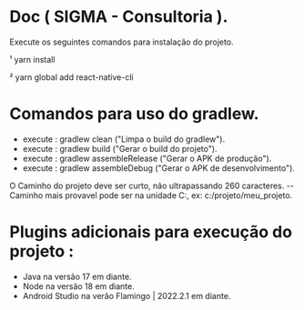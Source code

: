 # Doc ( SIGMA - Consultoria ).

Execute os seguintes comandos para instalação do projeto.

¹ yarn install

² yarn global add react-native-cli

# Comandos para uso do gradlew.

- execute : gradlew clean ("Limpa o build do gradlew").
- execute : gradlew build ("Gerar o build do projeto").
- execute : gradlew assembleRelease ("Gerar o APK de produção").
- execute : gradlew assembleDebug ("Gerar o APK de desenvolvimento").

O Caminho do projeto deve ser curto, não ultrapassando 260 caracteres.
-- Caminho mais provavel pode ser na unidade C:, ex: c:/projeto/meu_projeto.

# Plugins adicionais para execução do projeto :

- Java na versão 17 em diante.
- Node na versão 18 em diante.
- Android Studio na verão Flamingo | 2022.2.1 em diante.
